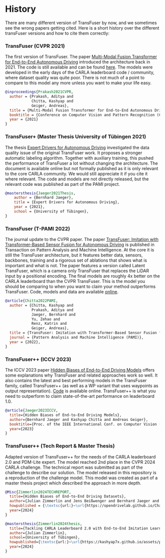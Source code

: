 # History

There are many different version of TransFuser by now, and we sometimes see the wrong papers getting cited.
Here is a short history over the different transFuser versions and how to cite them correctly:

### TransFuser (CVPR 2021)
The first version of TransFuser. The paper [Multi-Modal Fusion Transformer for End-to-End Autonomous Driving](https://www.cvlibs.net/publications/Prakash2021CVPR.pdf) introduced the architecture back in 2021.
The code is still available and can be found [here](https://github.com/autonomousvision/transfuser/tree/cvpr2021).
The models were developed in the early days of the CARLA leaderboard code / community, where dataset quality was quite poor. There is not much of a point to compare to this model any more unless you want to make your life easy.
```BibTeX
@inproceedings{Prakash2021CVPR,
  author = {Prakash, Aditya and
            Chitta, Kashyap and
            Geiger, Andreas},
  title = {Multi-Modal Fusion Transformer for End-to-End Autonomous Driving},
  booktitle = {Conference on Computer Vision and Pattern Recognition (CVPR)},
  year = {2021}
}
```

### TransFuser+ (Master Thesis University of Tübingen 2021)
The thesis [Expert Drivers for Autonomous Driving](https://kait0.github.io/assets/pdf/master_thesis_bernhard_jaeger.pdf) investigated the data quality issue of the original TransFuser work. 
It proposes a stronger automatic labeling algorithm. 
Together with auxiliary training, this pushed the performance of TransFuser a lot without changing the architecture.
The document is available online but not formally published as it is only relevant to the core CARLA community.
We would still appreciate it if you cite it where relevant.
The code and models are not directly released, but the relevant code was published as part of the PAMI project.
```BibTeX
@mastersthesis{Jaeger2021Thesis, 
	author = {Bernhard Jaeger}, 
	title = {Expert Drivers for Autonomous Driving}, 
	year = {2021}, 
	school = {University of Tübingen}, 
}
```

### TransFuser (T-PAMI 2022)
The journal update to the CVPR paper. The paper [TransFuser: Imitation with Transformer-Based Sensor Fusion for Autonomous Driving](https://www.cvlibs.net/publications/Chitta2022PAMI.pdf) is published in Transaction on Pattern Analysis and Machine Intelligence.
At the core it is still the TransFuser architecture, but it features better data, sensors, backbones, training and a rigorous set of ablations that shows what is important and what is not.
The paper features a version called Latent TransFuser, which is a camera only TransFuser that replaces the LiDAR input by a positional encoding.
The final models are roughly 4x better on the CARLA leaderboard than the CVPR TransFuser. 
This is the model you should be comparing to when you want to claim your method outperforms TransFuser.
Code, models and data are available [online](https://github.com/autonomousvision/transfuser/).
```BibTeX
@article{Chitta2022PAMI,
  author = {Chitta, Kashyap and
            Prakash, Aditya and
            Jaeger, Bernhard and
            Yu, Zehao and
            Renz, Katrin and
            Geiger, Andreas},
  title = {TransFuser: Imitation with Transformer-Based Sensor Fusion for Autonomous Driving},
  journal = {Pattern Analysis and Machine Intelligence (PAMI)},
  year = {2022},
}
```

### TransFuser++ (ICCV 2023)
The ICCV 2023 paper [Hidden Biases of End-to-End Driving Models](https://arxiv.org/abs/2306.07957) offers some explanations why TransFuser and related approaches work so well.
It also contains the latest and best performing models in the TransFuser family, called TransFuser++ (as well as a WP variant that uses waypoints as output representation).
[Code](https://github.com/autonomousvision/carla_garage) is available online. TransFuser++ is what you need to outperform to claim state-of-the-art performance on leaderboard 1.0.
```BibTeX
@article{Jaeger2023ICCV,
  title={Hidden Biases of End-to-End Driving Models},
  author={Bernhard Jaeger and Kashyap Chitta and Andreas Geiger},
  booktitle={Proc. of the IEEE International Conf. on Computer Vision (ICCV)},
  year={2023}
}
```

### TransFuser++ (Tech Report & Master Thesis)
Adapted version of TransFuser++ for the needs of the CARLA leaderboard 2.0 and PDM-Lite expert.
The model reached 2nd place in the CVPR 2024 CARLA challenge.
The technical report was submitted as part of the challenge to describe our solution.
The model released in this repository is a reproduction of the challenge model.
This model was created as part of a master thesis project which described the approach in more depth.

```BibTeX
@Misc{Zimmerlin2024TECHREPORT,
  title={Hidden Biases of End-to-End Driving Datasets},
  author={Julian Zimmerlin and Jens Beißwenger and Bernhard Jaeger and Andreas Geiger and Kashyap Chitta},
  howpublished = {\textsc{url:}~\url{https://opendrivelab.github.io/Challenge%202024/carla_Tuebingen%20AI.pdf}},
  year={2024}
}

@mastersthesis{Zimmerlin2024thesis,
  title={Tackling CARLA Leaderboard 2.0 with End-to-End Imitation Learning},
  author={Julian Zimmerlin},
  school={University of Tübingen},
  howpublished={\textsc{url:}~\url{https://kashyap7x.github.io/assets/pdf/students/Zimmerlin2024.pdf}},
  year={2024}
}
```
